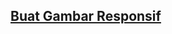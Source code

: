 ## [Buat Gambar Responsif](https://learn.freecodecamp.org/responsive-web-design/responsive-web-design-principles/make-an-image-responsive)



